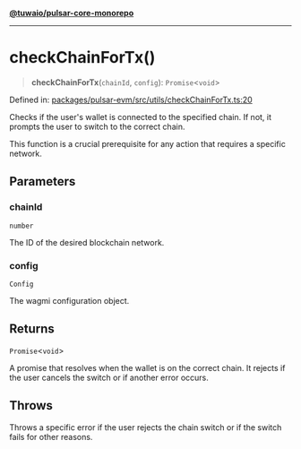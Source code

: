 [**@tuwaio/pulsar-core-monorepo**](../../../README.md)

***

# checkChainForTx()

> **checkChainForTx**(`chainId`, `config`): `Promise`\<`void`\>

Defined in: [packages/pulsar-evm/src/utils/checkChainForTx.ts:20](https://github.com/TuwaIO/pulsar-core/blob/ff59e866e33c339d5aa0ce3a95095cd1c8e289d9/packages/pulsar-evm/src/utils/checkChainForTx.ts#L20)

Checks if the user's wallet is connected to the specified chain. If not, it prompts
the user to switch to the correct chain.

This function is a crucial prerequisite for any action that requires a specific network.

## Parameters

### chainId

`number`

The ID of the desired blockchain network.

### config

`Config`

The wagmi configuration object.

## Returns

`Promise`\<`void`\>

A promise that resolves when the wallet is on the correct chain.
It rejects if the user cancels the switch or if another error occurs.

## Throws

Throws a specific error if the user rejects the chain switch or if the switch fails for other reasons.
